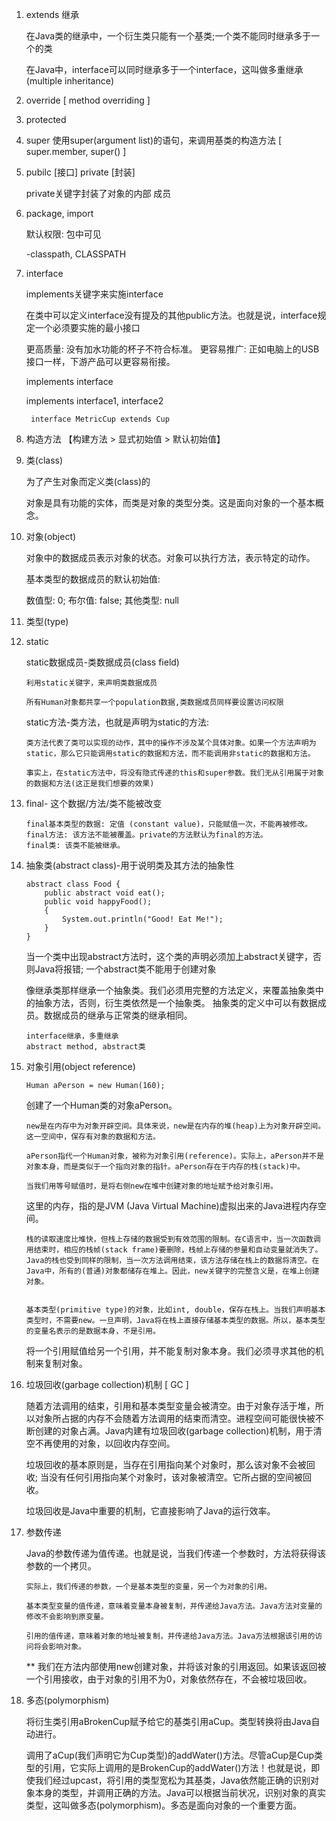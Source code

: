 1. extends 继承

    在Java类的继承中，一个衍生类只能有一个基类;一个类不能同时继承多于一个的类

    在Java中，interface可以同时继承多于一个interface，这叫做多重继承(multiple inheritance)


2. override  [ method overriding ]
3. protected
4. super
 使用super(argument list)的语句，来调用基类的构造方法 [ super.member, super() ]
5. pubilc [接口] private [封装]

    private关键字封装了对象的内部 成员
6. package, import

   默认权限: 包中可见

   -classpath, CLASSPATH
7. interface 

    implements关键字来实施interface

    在类中可以定义interface没有提及的其他public方法。也就是说，interface规定一个必须要实施的最小接口

    更高质量: 没有加水功能的杯子不符合标准。
    更容易推广: 正如电脑上的USB接口一样，下游产品可以更容易衔接。

    implements interface

    implements interface1, interface2

        interface MetricCup extends Cup

8. 构造方法 【构建方法 > 显式初始值 > 默认初始值】
9. 类(class)

    为了产生对象而定义类(class)的

    对象是具有功能的实体，而类是对象的类型分类。这是面向对象的一个基本概念。

10. 对象(object)

    对象中的数据成员表示对象的状态。对象可以执行方法，表示特定的动作。

    基本类型的数据成员的默认初始值:

    数值型: 0;
布尔值: false;
其他类型: null

11. 类型(type)
12. static 

    static数据成员-类数据成员(class field)

        利用static关键字，来声明类数据成员
    
        所有Human对象都共享一个population数据,类数据成员同样要设置访问权限

    static方法-类方法，也就是声明为static的方法:

        类方法代表了类可以实现的动作，其中的操作不涉及某个具体对象。如果一个方法声明为static，那么它只能调用static的数据和方法，而不能调用非static的数据和方法。

        事实上，在static方法中，将没有隐式传递的this和super参数。我们无从引用属于对象的数据和方法(这正是我们想要的效果)

13. final- 这个数据/方法/类不能被改变

        final基本类型的数据: 定值 (constant value)，只能赋值一次，不能再被修改。
        final方法: 该方法不能被覆盖。private的方法默认为final的方法。
        final类: 该类不能被继承。
14. 抽象类(abstract class)-用于说明类及其方法的抽象性

        abstract class Food {
            public abstract void eat();
            public void happyFood();
            {
                System.out.println("Good! Eat Me!");
            }
        }
    当一个类中出现abstract方法时，这个类的声明必须加上abstract关键字，否则Java将报错;
    一个abstract类不能用于创建对象

    像继承类那样继承一个抽象类。我们必须用完整的方法定义，来覆盖抽象类中的抽象方法，否则，衍生类依然是一个抽象类。
    抽象类的定义中可以有数据成员。数据成员的继承与正常类的继承相同。

        interface继承，多重继承
        abstract method, abstract类

15. 对象引用(object reference)      

        Human aPerson = new Human(160);
    创建了一个Human类的对象aPerson。 

        new是在内存中为对象开辟空间。具体来说，new是在内存的堆(heap)上为对象开辟空间。这一空间中，保存有对象的数据和方法。

        aPerson指代一个Human对象，被称为对象引用(reference)。实际上，aPerson并不是对象本身，而是类似于一个指向对象的指针。aPerson存在于内存的栈(stack)中。

        当我们用等号赋值时，是将右侧new在堆中创建对象的地址赋予给对象引用。
    
    这里的内存，指的是JVM (Java Virtual Machine)虚拟出来的Java进程内存空间。


        栈的读取速度比堆快，但栈上存储的数据受到有效范围的限制。在C语言中，当一次函数调用结束时，相应的栈帧(stack frame)要删除，栈帧上存储的参量和自动变量就消失了。Java的栈也受到同样的限制，当一次方法调用结束，该方法存储在栈上的数据将清空。在 Java中，所有的(普通)对象都储存在堆上。因此，new关键字的完整含义是，在堆上创建对象。

 
        基本类型(primitive type)的对象，比如int, double，保存在栈上。当我们声明基本类型时，不需要new。一旦声明，Java将在栈上直接存储基本类型的数据。所以，基本类型的变量名表示的是数据本身，不是引用。

    将一个引用赋值给另一个引用，并不能复制对象本身。我们必须寻求其他的机制来复制对象。

16. 垃圾回收(garbage collection)机制 [ GC ]

    随着方法调用的结束，引用和基本类型变量会被清空。由于对象存活于堆，所以对象所占据的内存不会随着方法调用的结束而清空。进程空间可能很快被不断创建的对象占满。Java内建有垃圾回收(garbage collection)机制，用于清空不再使用的对象，以回收内存空间。

    垃圾回收的基本原则是，当存在引用指向某个对象时，那么该对象不会被回收; 当没有任何引用指向某个对象时，该对象被清空。它所占据的空间被回收。

    垃圾回收是Java中重要的机制，它直接影响了Java的运行效率。

17. 参数传递

     Java的参数传递为值传递。也就是说，当我们传递一个参数时，方法将获得该参数的一个拷贝。

        实际上，我们传递的参数，一个是基本类型的变量，另一个为对象的引用。

        基本类型变量的值传递，意味着变量本身被复制，并传递给Java方法。Java方法对变量的修改不会影响到原变量。

        引用的值传递，意味着对象的地址被复制，并传递给Java方法。Java方法根据该引用的访问将会影响对象。

    ** 我们在方法内部使用new创建对象，并将该对象的引用返回。如果该返回被一个引用接收，由于对象的引用不为0，对象依然存在，不会被垃圾回收。

18. 多态(polymorphism)

    将衍生类引用aBrokenCup赋予给它的基类引用aCup。类型转换将由Java自动进行。
    
    调用了aCup(我们声明它为Cup类型)的addWater()方法。尽管aCup是Cup类型的引用，它实际上调用的是BrokenCup的addWater()方法！也就是说，即使我们经过upcast，将引用的类型宽松为其基类，Java依然能正确的识别对象本身的类型，并调用正确的方法。Java可以根据当前状况，识别对象的真实类型，这叫做多态(polymorphism)。多态是面向对象的一个重要方面。